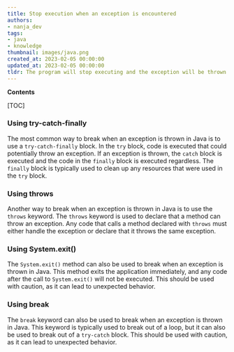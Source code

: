 ```yaml
---
title: Stop execution when an exception is encountered
authors:
- nanja_dev
tags:
- java
- knowledge
thumbnail: images/java.png
created_at: 2023-02-05 00:00:00
updated_at: 2023-02-05 00:00:00
tldr: The program will stop executing and the exception will be thrown.
---
```


**Contents**

[TOC]

### Using try-catch-finally

The most common way to break when an exception is thrown in Java is to use a `try-catch-finally` block. In the `try` block, code is executed that could potentially throw an exception. If an exception is thrown, the `catch` block is executed and the code in the `finally` block is executed regardless. The `finally` block is typically used to clean up any resources that were used in the `try` block.

### Using throws

Another way to break when an exception is thrown in Java is to use the `throws` keyword. The `throws` keyword is used to declare that a method can throw an exception. Any code that calls a method declared with `throws` must either handle the exception or declare that it throws the same exception.

### Using System.exit()

The `System.exit()` method can also be used to break when an exception is thrown in Java. This method exits the application immediately, and any code after the call to `System.exit()` will not be executed. This should be used with caution, as it can lead to unexpected behavior.

### Using break

The `break` keyword can also be used to break when an exception is thrown in Java. This keyword is typically used to break out of a loop, but it can also be used to break out of a `try-catch` block. This should be used with caution, as it can lead to unexpected behavior.
